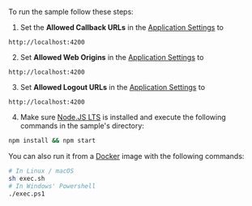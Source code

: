 <!-- markdownlint-disable MD031 MD041 -->

To run the sample follow these steps:

1) Set the **Allowed Callback URLs** in the <a href="$manage_url/#/applications/$account.clientId/settings" target="_blank" rel="noreferrer">Application Settings</a> to
```text
http://localhost:4200
```
2) Set **Allowed Web Origins** in the <a href="$manage_url/#/applications/$account.clientId/settings" target="_blank" rel="noreferrer">Application Settings</a> to
```text
http://localhost:4200
```
3) Set **Allowed Logout URLs** in the <a href="$manage_url/#/applications/$account.clientId/settings" target="_blank" rel="noreferrer">Application Settings</a> to
```text
http://localhost:4200
```
4) Make sure <a href="https://nodejs.org/en/download/" target="_blank" rel="noreferrer">Node.JS LTS</a> is installed and execute the following commands in the sample's directory:
```bash
npm install && npm start
```

You can also run it from a <a href="https://www.docker.com" target="_blank" rel="noreferrer">Docker</a> image with the following commands:

```bash
# In Linux / macOS
sh exec.sh
# In Windows' Powershell
./exec.ps1
```